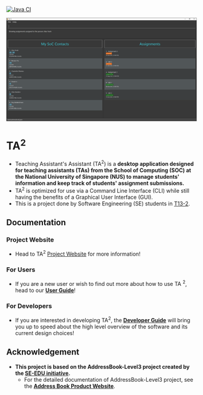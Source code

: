 [![Java CI](https://github.com/AY2122S1-CS2103T-T13-2/tp/actions/workflows/gradle.yml/badge.svg?branch=master)](https://github.com/AY2122S1-CS2103T-T13-2/tp/actions/workflows/gradle.yml)

![Ui](docs/images/Ui.png)

# TA<sup>2</sup>

* Teaching Assistant's Assistant (TA<sup>2</sup>) is a **desktop application designed for teaching assistants (TAs)
  from the School of Computing (SOC) at the National University of Singapore (NUS) to manage students' information and keep track of students' assignment submissions.** 
* TA<sup>2</sup> is optimized for use via a Command Line Interface (CLI) while still having the benefits of a Graphical User Interface (GUI).
* This is a project done by Software Engineering (SE) students in [T13-2](https://github.com/AY2122S1-CS2103T-T13-2/tp/blob/master/docs/AboutUs.md).

## Documentation

### Project Website

* Head to TA<sup>2</sup> [Project Website](https://ay2122s1-cs2103t-t13-2.github.io/tp/) for more information!
### For Users

* If you are a new user or wish to find out more about how to use TA <sup>2</sup>, head to our [**User Guide**](https://ay2122s1-cs2103t-t13-2.github.io/tp/UserGuide.html)! 

### For Developers

* If you are interested in developing TA<sup>2</sup>, the [**Developer Guide**](https://ay2122s1-cs2103t-t13-2.github.io/tp/DeveloperGuide.html) will bring you up to speed about the high level overview of the software and its current design choices!

## Acknowledgement
* **This project is based on the AddressBook-Level3 project created by the [SE-EDU initiative](https://se-education.org).**
  * For the detailed documentation of  AddressBook-Level3 project, see the **[Address Book Product Website](https://se-education.org/addressbook-level3)**.

